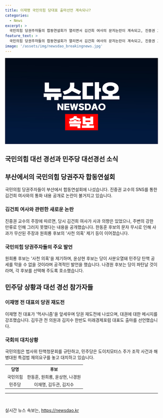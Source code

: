 ```yaml
---
title: 이재명 국민의힘 당대표 출마선언 계속되나?
categories:
  - News
excerpt: >
  국민의힘 당권주자들의 합동연설회가 열리면서 김건희 여사의 문자논란이 계속되고, 진중권 교수의 SNS 공개로 새로운 논란이 불거지고 있습니다. 한동훈 후보의 문자 무시로 인한 사과 논란과 원희룡 후보의 사천 의혹 제기, 그리고 윤상현 후보와 나경원 후보의 발언 등으로 국민의힘 내부 갈등이 가열되고 있습니다. 민주당은 이재명 전 대표의 재도전과 후보 등록 마감일에 대한 언급을 보여주고 있으며, 국회에서는 윤석열 대통령 탄핵 청원과 해병대원 특검 요구 등으로 여야의 대치가 가팔라지고 있습니다.
feature_text: >
  국민의힘 당권주자들의 합동연설회가 열리면서 김건희 여사의 문자논란이 계속되고, 진중권 교수의 SNS 공개로 새로운 논란이 불거지고 있습니다. 한동훈 후보의 문자 무시로 인한 사과 논란과 원희룡 후보의 사천 의혹 제기, 그리고 윤상현 후보와 나경원 후보의 발언 등으로 국민의힘 내부 갈등이 가열되고 있습니다. 민주당은 이재명 전 대표의 재도전과 후보 등록 마감일에 대한 언급을 보여주고 있으며, 국회에서는 윤석열 대통령 탄핵 청원과 해병대원 특검 요구 등으로 여야의 대치가 가팔라지고 있습니다.
image: '/assets/img/newsdao_breakingnews.jpg'
---
```


<p><img src="/assets/img/newsdao_breakingnews.jpg" alt="ontimetimes 속보" /></p>

<h2>국민의힘 대선 경선과 민주당 대선경선 소식</h2>

<p data-ke-size="size16"></p>

<h2 data-ke-size="size26">부산에서의 국민의힘 당권주자 합동연설회</h2>

<p data-ke-size="size16">국민의힘 당권주자들이 부산에서 합동연설회에 나섰습니다. 진중권 교수의 SNS를 통한 김건희 여사와의 통화 내용 공개로 논란이 불거지고 있습니다.</p>

<h3>김건희 여사와 관련한 새로운 논란</h3>

<p data-ke-size="size16">진중권 교수의 주장에 따르면, 당시 김건희 여사가 사과 의향은 있었으나, 주변의 강한 만류로 인해 그러지 못했다는 내용을 공개했습니다. 한동훈 후보의 문자 무시로 인해 사과가 무산된 주장과 원희룡 후보의 '사천 의혹' 제기 등이 이어졌습니다.</p>

<h3>국민의힘 당권주자들의 주요 발언</h3>

<p data-ke-size="size16">원희룡 후보는 '사천 의혹'을 제기하며, 윤상현 후보는 당이 사분오열돼 민주당 탄핵 공세를 막을 수 없을 것이라며 공격적인 발언을 했습니다. 나경원 후보는 당이 파탄날 것이라며, 각 후보를 선택해 주도록 호소했습니다.</p>

<p data-ke-size="size16"></p>

<h2 data-ke-size="size26">민주당 상황과 대선 경선 참가자들</h2>

<h3>이재명 전 대표의 당권 재도전</h3>

<p data-ke-size="size16">이재명 전 대표가 '먹사니즘'을 앞세우며 당권 재도전에 나섰으며, 대권에 대한 메시지를 강조했습니다. 김두관 전 의원과 김지수 한반도 미래경제포럼 대표도 출마를 선언했습니다.</p>

<h3>국회의 대치상황</h3>

<p data-ke-size="size16">국민의힘은 법사위 탄핵청문회를 규탄하고, 민주당은 도이치모터스 주가 조작 사건과 해병대원 특검법 재의요구를 놓고 대치하고 있습니다.</p>

<p data-ke-size="size16"></p>

<table>
  <tr>
    <th>당명</th>
    <th>후보</th>
  </tr>
  <tr>
    <td style="text-align: center;">국민의힘</td>
    <td style="text-align: center;">한동훈, 원희룡, 윤상현, 나경원</td>
  </tr>
  <tr>
    <td style="text-align: center;">민주당</td>
    <td style="text-align: center;">이재명, 김두관, 김지수</td>
  </tr>
</table>

<p data-ke-size="size16"></p>

<hr>

<p data-ke-size="size16"></p>

<p data-ke-size="size16"></p>

<p data-ke-size="size16">&nbsp;</p>
실시간 뉴스 속보는, <a href="https://newsdao.kr" rel="dofollow">https://newsdao.kr</a>


